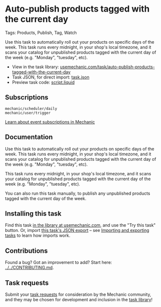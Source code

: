 # Auto-publish products tagged with the current day

Tags: Products, Publish, Tag, Watch

Use this task to automatically roll out your products on specific days of the week. This task runs every midnight, in your shop's local timezone, and it scans your catalog for unpublished products tagged with the current day of the week (e.g. "Monday", "tuesday", etc).

* View in the task library: [usemechanic.com/task/auto-publish-products-tagged-with-the-current-day](https://usemechanic.com/task/auto-publish-products-tagged-with-the-current-day)
* Task JSON, for direct import: [task.json](../../tasks/auto-publish-products-tagged-with-the-current-day.json)
* Preview task code: [script.liquid](./script.liquid)

## Subscriptions

```liquid
mechanic/scheduler/daily
mechanic/user/trigger
```

[Learn about event subscriptions in Mechanic](https://docs.usemechanic.com/article/408-subscriptions)

## Documentation

Use this task to automatically roll out your products on specific days of the week. This task runs every midnight, in your shop's local timezone, and it scans your catalog for unpublished products tagged with the current day of the week (e.g. "Monday", "tuesday", etc).

This task runs every midnight, in your shop's local timezone, and it scans your catalog for unpublished products tagged with the current day of the week (e.g. "Monday", "tuesday", etc).

You can also run this task manually, to publish any unpublished products tagged with the current day of the week.

## Installing this task

Find this task [in the library at usemechanic.com](https://usemechanic.com/task/auto-publish-products-tagged-with-the-current-day), and use the "Try this task" button. Or, import [this task's JSON export](../../tasks/auto-publish-products-tagged-with-the-current-day.json) – see [Importing and exporting tasks](https://docs.usemechanic.com/article/505-importing-and-exporting-tasks) to learn how imports work.

## Contributions

Found a bug? Got an improvement to add? Start here: [../../CONTRIBUTING.md](../../CONTRIBUTING.md).

## Task requests

Submit your [task requests](https://mechanic.canny.io/task-requests) for consideration by the Mechanic community, and they may be chosen for development and inclusion in the [task library](https://tasks.mechanic.dev/)!
